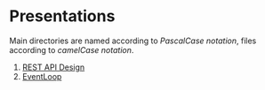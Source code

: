 # Presentations

Main directories are named according to _PascalCase notation_, files according to _camelCase notation_.

1. [REST API Design](./RestApiDesign/index.md)
1. [EventLoop](./EventLoop/index.md)
